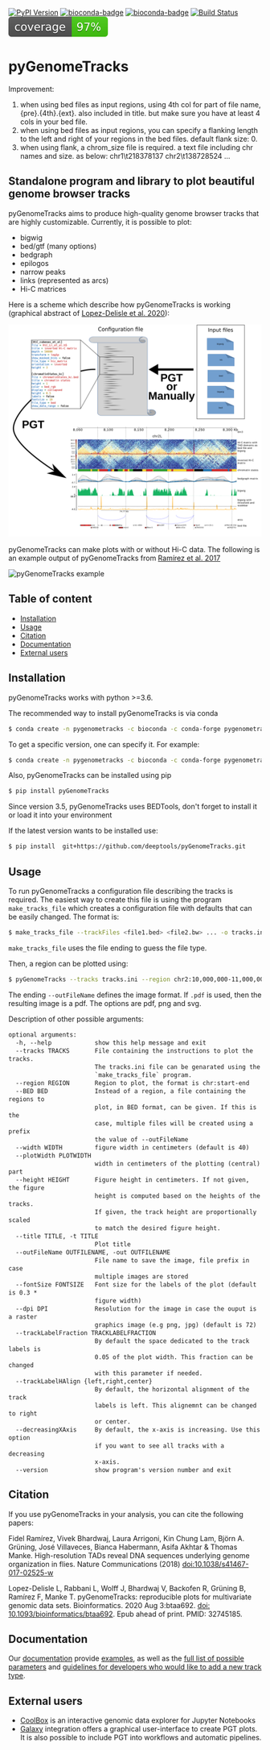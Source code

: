 [![PyPI Version](https://img.shields.io/pypi/v/pyGenomeTracks.svg?style=plastic)](https://pypi.org/project/pyGenomeTracks/) [![bioconda-badge](https://img.shields.io/conda/vn/bioconda/pyGenomeTracks.svg?style=plastic)](https://anaconda.org/bioconda/pygenometracks)
[![bioconda-badge](https://img.shields.io/badge/install%20with-bioconda-brightgreen.svg?style=plastic)](http://bioconda.github.io)
[![Build Status](https://travis-ci.org/deeptools/pyGenomeTracks.svg?branch=master)](https://travis-ci.org/deeptools/pyGenomeTracks)
![Coverage](./docs/coverage.svg)

pyGenomeTracks
==============
Improvement:
1. when using bed files as input regions, using 4th col for part of file name, {pre}.{4th}.{ext}. also included in title. but make sure you have at least 4 cols in your bed file.
2. when using bed files as input regions, you can specify a flanking length to the left and right of your regions in the bed files. default flank size: 0.
3. when using flank, a chrom_size file is required. a text file including chr names and size. as below:
    chr1\t218378137
    chr2\t138728524
    ...


Standalone program and library to plot beautiful genome browser tracks
----------------------------------------------------------------------

pyGenomeTracks aims to produce high-quality genome browser tracks that
are highly customizable. Currently, it is possible to plot:

 * bigwig
 * bed/gtf (many options)
 * bedgraph
 * epilogos
 * narrow peaks
 * links (represented as arcs)
 * Hi-C matrices

Here is a scheme which describe how pyGenomeTracks is working (graphical abstract of [Lopez-Delisle et al. 2020](https://doi.org/10.1093/bioinformatics/btaa692)):

![pyGenomeTracks](./docs/content/images/graphicalabstract.png)

pyGenomeTracks can make plots with or without Hi-C data. The following is an example output of
pyGenomeTracks from [Ramírez et al. 2017](https://www.nature.com/articles/s41467-017-02525-w)

![pyGenomeTracks example](./docs/content/images/hic_example_nat_comm_small.png)

Table of content
----------------
  * [Installation](#installation)
  * [Usage](#usage)
  * [Citation](#citation)
  * [Documentation](#documentation)
  * [External users](#external-users)



Installation
------------
pyGenomeTracks works with python >=3.6.

The recommended way to install pyGenomeTracks is via conda

```bash
$ conda create -n pygenometracks -c bioconda -c conda-forge pygenometracks python=3.7
```
To get a specific version, one can specify it. For example:

```bash
$ conda create -n pygenometracks -c bioconda -c conda-forge pygenometracks=3.5 python=3.7
```

Also, pyGenomeTracks can be installed using pip

```bash
$ pip install pyGenomeTracks
```

Since version 3.5, pyGenomeTracks uses BEDTools, don't forget to install it or load it into your environment


If the latest version wants to be installed use:

```bash
$ pip install  git+https://github.com/deeptools/pyGenomeTracks.git
```


Usage
-----
To run pyGenomeTracks a configuration file describing the tracks is required. The easiest way to create this file is using the program `make_tracks_file` which creates a configuration file with
defaults that can be easily changed. The format is:

```bash
$ make_tracks_file --trackFiles <file1.bed> <file2.bw> ... -o tracks.ini
```

`make_tracks_file` uses the file ending to guess the file type.

Then, a region can be plotted using:

```bash
$ pyGenomeTracks --tracks tracks.ini --region chr2:10,000,000-11,000,000 --outFileName nice_image.pdf
```

The ending `--outFileName` defines the image format. If `.pdf` is used, then the resulting image is a pdf. The options are pdf, png and svg.

Description of other possible arguments:
<!--- Start of possible arguments of pgt -->
``` text
optional arguments:
  -h, --help            show this help message and exit
  --tracks TRACKS       File containing the instructions to plot the tracks.
                        The tracks.ini file can be genarated using the
                        `make_tracks_file` program.
  --region REGION       Region to plot, the format is chr:start-end
  --BED BED             Instead of a region, a file containing the regions to
                        plot, in BED format, can be given. If this is the
                        case, multiple files will be created using a prefix
                        the value of --outFileName
  --width WIDTH         figure width in centimeters (default is 40)
  --plotWidth PLOTWIDTH
                        width in centimeters of the plotting (central) part
  --height HEIGHT       Figure height in centimeters. If not given, the figure
                        height is computed based on the heights of the tracks.
                        If given, the track height are proportionally scaled
                        to match the desired figure height.
  --title TITLE, -t TITLE
                        Plot title
  --outFileName OUTFILENAME, -out OUTFILENAME
                        File name to save the image, file prefix in case
                        multiple images are stored
  --fontSize FONTSIZE   Font size for the labels of the plot (default is 0.3 *
                        figure width)
  --dpi DPI             Resolution for the image in case the ouput is a raster
                        graphics image (e.g png, jpg) (default is 72)
  --trackLabelFraction TRACKLABELFRACTION
                        By default the space dedicated to the track labels is
                        0.05 of the plot width. This fraction can be changed
                        with this parameter if needed.
  --trackLabelHAlign {left,right,center}
                        By default, the horizontal alignment of the track
                        labels is left. This alignemnt can be changed to right
                        or center.
  --decreasingXAxis     By default, the x-axis is increasing. Use this option
                        if you want to see all tracks with a decreasing
                        x-axis.
  --version             show program's version number and exit
```
<!--- End of possible arguments of pgt -->

Citation
---------
If you use pyGenomeTracks in your analysis, you can cite the following papers:

Fidel Ramírez, Vivek Bhardwaj, Laura Arrigoni, Kin Chung Lam, Björn A. Grüning, José Villaveces, Bianca Habermann, Asifa Akhtar & Thomas Manke. High-resolution TADs reveal DNA sequences underlying genome organization in flies. Nature Communications (2018) [doi:10.1038/s41467-017-02525-w](https://www.nature.com/articles/s41467-017-02525-w)

Lopez-Delisle L, Rabbani L, Wolff J, Bhardwaj V, Backofen R, Grüning B, Ramírez F, Manke T. pyGenomeTracks: reproducible plots for multivariate genomic data sets. Bioinformatics. 2020 Aug 3:btaa692. [doi: 10.1093/bioinformatics/btaa692](https://doi.org/10.1093/bioinformatics/btaa692). Epub ahead of print. PMID: 32745185.


Documentation
-------------

Our [documentation](http://pygenometracks.readthedocs.io/) provide [examples](http://pygenometracks.readthedocs.org/en/latest/content/examples.html), as well as the [full list of possible parameters](http://pygenometracks.readthedocs.org/en/latest/content/possible-parameters.html) and [guidelines for developers who would like to add a new track type](http://pygenometracks.readthedocs.org/en/latest/content/adding-new-tracks.html).

<!-- I do not know what to do with that, is it External users?
pyGenomeTracks is used by [HiCExporer](https://hicexplorer.readthedocs.io/) and [HiCBrowser](https://github.com/maxplanck-ie/HiCBrowser) (See e.g. [Chorogenome navigator](http://chorogenome.ie-freiburg.mpg.de/) which is made with HiCBrowser)
 -->
External users
--------------

* [CoolBox](https://github.com/GangCaoLab/CoolBox) is an interactive genomic data explorer for Jupyter Notebooks
* [Galaxy](https://usegalaxy.eu/root?tool_id=toolshed.g2.bx.psu.edu/repos/iuc/pygenometracks/pygenomeTracks) integration offers a graphical user-interface to create PGT plots. It is also possible to include PGT into workflows and automatic pipelines.

